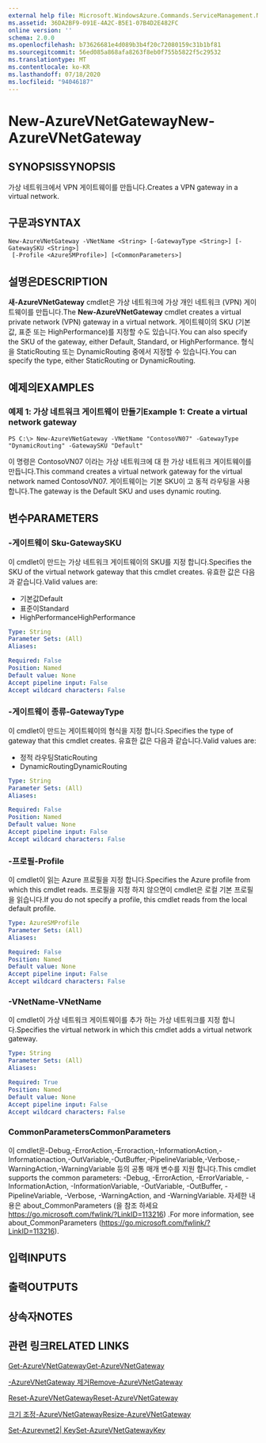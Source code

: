 ```yaml
---
external help file: Microsoft.WindowsAzure.Commands.ServiceManagement.Network.dll-Help.xml
ms.assetid: 36DA2BF9-091E-4A2C-B5E1-07B4D2E482FC
online version: ''
schema: 2.0.0
ms.openlocfilehash: b73626681e4d089b3b4f20c72080159c31b1bf81
ms.sourcegitcommit: 56ed085a868afa8263f8eb0f755b5822f5c29532
ms.translationtype: MT
ms.contentlocale: ko-KR
ms.lasthandoff: 07/18/2020
ms.locfileid: "94046187"
---
```

# <span data-ttu-id="56635-101">New-AzureVNetGateway</span><span class="sxs-lookup"><span data-stu-id="56635-101">New-AzureVNetGateway</span></span>

## <span data-ttu-id="56635-102">SYNOPSIS</span><span class="sxs-lookup"><span data-stu-id="56635-102">SYNOPSIS</span></span>
<span data-ttu-id="56635-103">가상 네트워크에서 VPN 게이트웨이를 만듭니다.</span><span class="sxs-lookup"><span data-stu-id="56635-103">Creates a VPN gateway in a virtual network.</span></span>

## <span data-ttu-id="56635-104">구문과</span><span class="sxs-lookup"><span data-stu-id="56635-104">SYNTAX</span></span>

```
New-AzureVNetGateway -VNetName <String> [-GatewayType <String>] [-GatewaySKU <String>]
 [-Profile <AzureSMProfile>] [<CommonParameters>]
```

## <span data-ttu-id="56635-105">설명은</span><span class="sxs-lookup"><span data-stu-id="56635-105">DESCRIPTION</span></span>
<span data-ttu-id="56635-106">**새-AzureVNetGateway** cmdlet은 가상 네트워크에 가상 개인 네트워크 (VPN) 게이트웨이를 만듭니다.</span><span class="sxs-lookup"><span data-stu-id="56635-106">The **New-AzureVNetGateway** cmdlet creates a virtual private network (VPN) gateway in a virtual network.</span></span>
<span data-ttu-id="56635-107">게이트웨이의 SKU (기본값, 표준 또는 HighPerformance)를 지정할 수도 있습니다.</span><span class="sxs-lookup"><span data-stu-id="56635-107">You can also specify the SKU of the gateway, either Default, Standard, or HighPerformance.</span></span>
<span data-ttu-id="56635-108">형식을 StaticRouting 또는 DynamicRouting 중에서 지정할 수 있습니다.</span><span class="sxs-lookup"><span data-stu-id="56635-108">You can specify the type, either StaticRouting or DynamicRouting.</span></span>

## <span data-ttu-id="56635-109">예제의</span><span class="sxs-lookup"><span data-stu-id="56635-109">EXAMPLES</span></span>

### <span data-ttu-id="56635-110">예제 1: 가상 네트워크 게이트웨이 만들기</span><span class="sxs-lookup"><span data-stu-id="56635-110">Example 1: Create a virtual network gateway</span></span>
```
PS C:\> New-AzureVNetGateway -VNetName "ContosoVN07" -GatewayType "DynamicRouting" -GatewaySKU "Default"
```

<span data-ttu-id="56635-111">이 명령은 ContosoVN07 이라는 가상 네트워크에 대 한 가상 네트워크 게이트웨이를 만듭니다.</span><span class="sxs-lookup"><span data-stu-id="56635-111">This command creates a virtual network gateway for the virtual network named ContosoVN07.</span></span>
<span data-ttu-id="56635-112">게이트웨이는 기본 SKU이 고 동적 라우팅을 사용 합니다.</span><span class="sxs-lookup"><span data-stu-id="56635-112">The gateway is the Default SKU and uses dynamic routing.</span></span>

## <span data-ttu-id="56635-113">변수</span><span class="sxs-lookup"><span data-stu-id="56635-113">PARAMETERS</span></span>

### <span data-ttu-id="56635-114">-게이트웨이 Sku</span><span class="sxs-lookup"><span data-stu-id="56635-114">-GatewaySKU</span></span>
<span data-ttu-id="56635-115">이 cmdlet이 만드는 가상 네트워크 게이트웨이의 SKU를 지정 합니다.</span><span class="sxs-lookup"><span data-stu-id="56635-115">Specifies the SKU of the virtual network gateway that this cmdlet creates.</span></span>
<span data-ttu-id="56635-116">유효한 값은 다음과 같습니다.</span><span class="sxs-lookup"><span data-stu-id="56635-116">Valid values are:</span></span> 

- <span data-ttu-id="56635-117">기본값</span><span class="sxs-lookup"><span data-stu-id="56635-117">Default</span></span> 
- <span data-ttu-id="56635-118">표준이</span><span class="sxs-lookup"><span data-stu-id="56635-118">Standard</span></span> 
- <span data-ttu-id="56635-119">HighPerformance</span><span class="sxs-lookup"><span data-stu-id="56635-119">HighPerformance</span></span>

```yaml
Type: String
Parameter Sets: (All)
Aliases: 

Required: False
Position: Named
Default value: None
Accept pipeline input: False
Accept wildcard characters: False
```

### <span data-ttu-id="56635-120">-게이트웨이 종류</span><span class="sxs-lookup"><span data-stu-id="56635-120">-GatewayType</span></span>
<span data-ttu-id="56635-121">이 cmdlet이 만드는 게이트웨이의 형식을 지정 합니다.</span><span class="sxs-lookup"><span data-stu-id="56635-121">Specifies the type of gateway that this cmdlet creates.</span></span>
<span data-ttu-id="56635-122">유효한 값은 다음과 같습니다.</span><span class="sxs-lookup"><span data-stu-id="56635-122">Valid values are:</span></span> 

- <span data-ttu-id="56635-123">정적 라우팅</span><span class="sxs-lookup"><span data-stu-id="56635-123">StaticRouting</span></span> 
- <span data-ttu-id="56635-124">DynamicRouting</span><span class="sxs-lookup"><span data-stu-id="56635-124">DynamicRouting</span></span>

```yaml
Type: String
Parameter Sets: (All)
Aliases: 

Required: False
Position: Named
Default value: None
Accept pipeline input: False
Accept wildcard characters: False
```

### <span data-ttu-id="56635-125">-프로필</span><span class="sxs-lookup"><span data-stu-id="56635-125">-Profile</span></span>
<span data-ttu-id="56635-126">이 cmdlet이 읽는 Azure 프로필을 지정 합니다.</span><span class="sxs-lookup"><span data-stu-id="56635-126">Specifies the Azure profile from which this cmdlet reads.</span></span> <span data-ttu-id="56635-127">프로필을 지정 하지 않으면이 cmdlet은 로컬 기본 프로필을 읽습니다.</span><span class="sxs-lookup"><span data-stu-id="56635-127">If you do not specify a profile, this cmdlet reads from the local default profile.</span></span>

```yaml
Type: AzureSMProfile
Parameter Sets: (All)
Aliases: 

Required: False
Position: Named
Default value: None
Accept pipeline input: False
Accept wildcard characters: False
```

### <span data-ttu-id="56635-128">-VNetName</span><span class="sxs-lookup"><span data-stu-id="56635-128">-VNetName</span></span>
<span data-ttu-id="56635-129">이 cmdlet이 가상 네트워크 게이트웨이를 추가 하는 가상 네트워크를 지정 합니다.</span><span class="sxs-lookup"><span data-stu-id="56635-129">Specifies the virtual network in which this cmdlet adds a virtual network gateway.</span></span>

```yaml
Type: String
Parameter Sets: (All)
Aliases: 

Required: True
Position: Named
Default value: None
Accept pipeline input: False
Accept wildcard characters: False
```

### <span data-ttu-id="56635-130">CommonParameters</span><span class="sxs-lookup"><span data-stu-id="56635-130">CommonParameters</span></span>
<span data-ttu-id="56635-131">이 cmdlet은-Debug,-ErrorAction,-Erroraction,-InformationAction,-Informationaction,-OutVariable,-OutBuffer,-PipelineVariable,-Verbose,-WarningAction,-WarningVariable 등의 공통 매개 변수를 지원 합니다.</span><span class="sxs-lookup"><span data-stu-id="56635-131">This cmdlet supports the common parameters: -Debug, -ErrorAction, -ErrorVariable, -InformationAction, -InformationVariable, -OutVariable, -OutBuffer, -PipelineVariable, -Verbose, -WarningAction, and -WarningVariable.</span></span> <span data-ttu-id="56635-132">자세한 내용은 about_CommonParameters (을 참조 하세요 https://go.microsoft.com/fwlink/?LinkID=113216) .</span><span class="sxs-lookup"><span data-stu-id="56635-132">For more information, see about_CommonParameters (https://go.microsoft.com/fwlink/?LinkID=113216).</span></span>

## <span data-ttu-id="56635-133">입력</span><span class="sxs-lookup"><span data-stu-id="56635-133">INPUTS</span></span>

## <span data-ttu-id="56635-134">출력</span><span class="sxs-lookup"><span data-stu-id="56635-134">OUTPUTS</span></span>

## <span data-ttu-id="56635-135">상속자</span><span class="sxs-lookup"><span data-stu-id="56635-135">NOTES</span></span>

## <span data-ttu-id="56635-136">관련 링크</span><span class="sxs-lookup"><span data-stu-id="56635-136">RELATED LINKS</span></span>

[<span data-ttu-id="56635-137">Get-AzureVNetGateway</span><span class="sxs-lookup"><span data-stu-id="56635-137">Get-AzureVNetGateway</span></span>](./Get-AzureVNetGateway.md)

[<span data-ttu-id="56635-138">-AzureVNetGateway 제거</span><span class="sxs-lookup"><span data-stu-id="56635-138">Remove-AzureVNetGateway</span></span>](./Remove-AzureVNetGateway.md)

[<span data-ttu-id="56635-139">Reset-AzureVNetGateway</span><span class="sxs-lookup"><span data-stu-id="56635-139">Reset-AzureVNetGateway</span></span>](./Reset-AzureVNetGateway.md)

[<span data-ttu-id="56635-140">크기 조정-AzureVNetGateway</span><span class="sxs-lookup"><span data-stu-id="56635-140">Resize-AzureVNetGateway</span></span>](./Resize-AzureVNetGateway.md)

[<span data-ttu-id="56635-141">Set-Azurevnet2| Key</span><span class="sxs-lookup"><span data-stu-id="56635-141">Set-AzureVNetGatewayKey</span></span>](./Set-AzureVNetGatewayKey.md)


